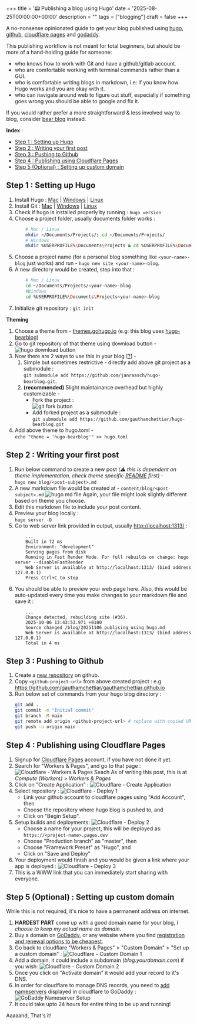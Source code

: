 +++
title = '📟 Publishing a blog using Hugo'
date = '2025-08-25T00:00:00+00:00'
description = ""
tags = ["blogging"]
draft = false
+++

A no-nonsense opinionated guide to get your blog published using [hugo](https://gohugo.io/), [github](https://github.com/), [cloudflare pages](https://pages.cloudflare.com/) and [godaddy](https://www.godaddy.com/).

This publishing workflow is not meant for total beginners, but should be more of a hand-holding guide for someone:   
- who knows how to work with Git and have a github/gitlab account.
- who are comfortable working with terminal commands rather than a GUI. 
- who is comfortable writing blogs in markdown, i.e: if you know how Hugo works and you are okay with it. 
- who can navigate around web to figure out stuff, especially if something goes wrong you should be able to google and fix it. 

If you would rather prefer a more straightforward & less involved way to blog, consider [bear blog](https://bearblog.dev/) instead.

**Index** : 
- [Step 1 : Setting up Hugo](#step-1--setting-up-hugo)
- [Step 2 : Writing your first post](#step-2--writing-your-first-post)
- [Step 3 : Pushing to Github](#step-3--pushing-to-github)
- [Step 4 : Publishing using Cloudflare Pages](#step-4--publishing-using-cloudflare-pages)
- [Step 5 (Optional) : Setting up custom domain](#step-5-optional--setting-up-custom-domain)

## Step 1 : Setting up Hugo
1. Install Hugo : [Mac](https://gohugo.io/installation/macos) | [Windows](https://gohugo.io/installation/windows/) | [Linux](https://gohugo.io/installation/linux) 
2. Install Git : [Mac](https://git-scm.com/downloads/mac) | [Windows](https://git-scm.com/downloads/win) | [Linux](https://git-scm.com/downloads/linux) 
3. Check if hugo is installed properly by running :  `hugo version`
4. Choose a project folder, usually documents folder works :
    ```bash {lineNos=false}
        # Mac / Linux 
        mkdir ~/Documents/Projects/; cd ~/Documents/Projects/
        # Windows 
        mkdir %USERPROFILE%\Documents\Projects & cd %USERPROFILE%\Documents\Projects
    ```
5. Choose a project name (for a personal blog something like `<your-name>-blog` just works) and run - `hugo new site <your-name>-blog`.
6. A new directory would be created, step into that : 
    ```bash {lineNos=false}
        # Mac / Linux 
        cd ~/Documents/Projects/<your-name>-blog
        #Windows 
        cd %USERPROFILE%\Documents\Projects<your-name>-blog
    ```
7. Initialize git repository : `git init`

**Theming**
1. Choose a theme from - [themes.gohugo.io](https://themes.gohugo.io/) (e.g: this blog uses [hugo-bearblog](https://themes.gohugo.io/themes/hugo-bearblog/))
2. Go to git repository of that theme using download button - 
    ![hugo download button](/blog/20251106_publising_using_hugo/hugo_download_button.png)
3. Now there are 2 ways to use this in your blog [[?](https://stackoverflow.com/questions/61505790/hugo-theme-submodule-marked-as-dirty-doesnt-update)] -  
   1. Simple but sometimes restrictive -  directly add above git project as a submodule :  
   `git submodule add https://github.com/janraasch/hugo-bearblog.git`.  
   2. **(recommended)** Slight maintainance overhead but highly customizable -
      - Fork the project :  
     ![git fork button](/blog/20251106_publising_using_hugo/git_fork_button.png)
      - Add forked project as a submodule :  
      `git submodule add https://github.com/gauthamchettiar/hugo-bearblog.git`
4. Add above theme to hugo.toml -  
`echo "theme = 'hugo-bearblog'" >> hugo.toml`

## Step 2 : Writing your first post
1. Run below command to create a new post *(⚠️ this is dependent on theme implementation, check theme specific [README](https://github.com/janraasch/hugo-bearblog/blob/master/README.md) first)* -   
`hugo new blog/<post-subject>.md`
2. A new markdown file would be created at - `content/blog/<post-subject>.md`
    ![hugo md file](/blog/20251106_publising_using_hugo/hugo_md_file.png)
    Again, your file might look slightly different based on theme you choose.
3. Edit this markdown file to include your post content. 
4. Preview your blog locally :   
`hugo server -D`
5. Go to web server link provided in output, usually [http://localhost:1313/](http://localhost:1313/) : 
    ```text {lineNos=false, hl_Lines=6}
        ...
        Built in 72 ms
        Environment: "development"
        Serving pages from disk
        Running in Fast Render Mode. For full rebuilds on change: hugo server --disableFastRender
        Web Server is available at http://localhost:1313/ (bind address 127.0.0.1) 
        Press Ctrl+C to stop
    ```
6. You should be able to preview your web page here. Also, this would be auto-updated every time you make changes to your markdown file and save it :
    ```text {lineNos=false}
        ...
        Change detected, rebuilding site (#36).
        2025-10-06 13:43:53.971 +0100
        Source changed /blog/20251106_publising_using_hugo.md
        Web Server is available at http://localhost:1313/ (bind address 127.0.0.1)
        Total in 4 ms
    ```

## Step 3 : Pushing to Github
1. Create a [new repository](https://github.com/new) on github.
2. Copy `<github-project-url>` from above created project : e.g https://github.com/gauthamchettiar/gauthamchettiar.github.io
3. Run below set of commands from your hugo blog directory : 
    ```bash
    git add .
    git commit -m "Initial commit"
    git branch -M main
    git remote add origin <github-project-url> # replace with copied URL
    git push -u origin main
    ```

## Step 4 : Publishing using Cloudflare Pages
<!-- > Since this gets updated pretty much all the time, there is no guarantee that this will continue to work in future. For latest instruction check [official docs](). -->

1. Signup for [Cloudflare Pages](https://dash.cloudflare.com/sign-up/workers-and-pages) account, if you have not done it yet.
2. Search for "Workers & Pages", and go to that page : 
    ![Cloudflare - Workers & Pages Seach](/blog/20251106_publising_using_hugo/cf_workers_and_pages.png)
    As of writing this post, this is at *Compute (Workers) > Workers & Pages*
3. Click on "Create Application" :
    ![Cloudflare - Create Application](/blog/20251106_publising_using_hugo/cf_create_application.png)
4. Select repository : ![Cloudflare - Deploy 1](/blog/20251106_publising_using_hugo/cf_hugo_deploy_1.png)
    - Link your github account to cloudflare pages using "Add Account", then 
    - Choose the repository where hugo blog is pushed to, and
    - Click on "Begin Setup".
5. Setup builds and deployments: ![Cloudflare - Deploy 2](/blog/20251106_publising_using_hugo/cf_hugo_deploy_2.png)
   - Choose a name for your project, this will be deployed as:  
        `https://<project-name>.pages.dev`
   - Choose "Production branch" as "master", then
   - Choose "Framework Preset" as "Hugo", and
   - Click on "Save and Deploy"
6. Your deployment would finish and you would be given a link where your app is deployed : ![Cloudflare - Deploy 3](/blog/20251106_publising_using_hugo/cf_hugo_deploy_3.png)
7. This is a WWW link that you can immediately start sharing with everyone. 

## Step 5 (Optional) : Setting up custom domain
While this is not required, it's nice to have a permanent address on internet.

1. **HARDEST PART** come up with a good domain name for your blog, *I choose to keep my actual name as domain*.
2. Buy a domain on [GoDaddy](https://www.godaddy.com/en-uk), or any website where you find [registration and renewal options to be cheapest](https://tld-list.com/).
3. Go back to cloudflare "Workers & Pages" > "Custom Domain" > "Set up a custom domain" : ![Cloudflare - Custom Domain 1](/blog/20251106_publishing_using_hugo/cf_custom_domain.png)
4. Add a domain, it could include a subdomain (*blog.yourdomain.com*) if you wish:  ![Cloudflare - Custom Domain 2](/blog/20251106_publishing_using_hugo/cf_custom_domain_2.png)
5. Once you click on "Activate domain" it would add your record to it's DNS. 
6. In order for cloudflare to manage DNS records, you need to [add nameservers](https://developers.cloudflare.com/dns/zone-setups/full-setup/setup/#update-your-nameservers) displayed in cloudflare to GoDaddy : ![GoDaddy Nameserver Setup](/blog/20251106_publishing_using_hugo/godaddy_nameserver_setup.png)
7. It could take upto 24 hours for entire thing to be up and running!  

Aaaaand, That's it!